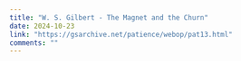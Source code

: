 ```yaml
---
title: "W. S. Gilbert - The Magnet and the Churn"
date: 2024-10-23
link: "https://gsarchive.net/patience/webop/pat13.html"
comments: ""
---
```


